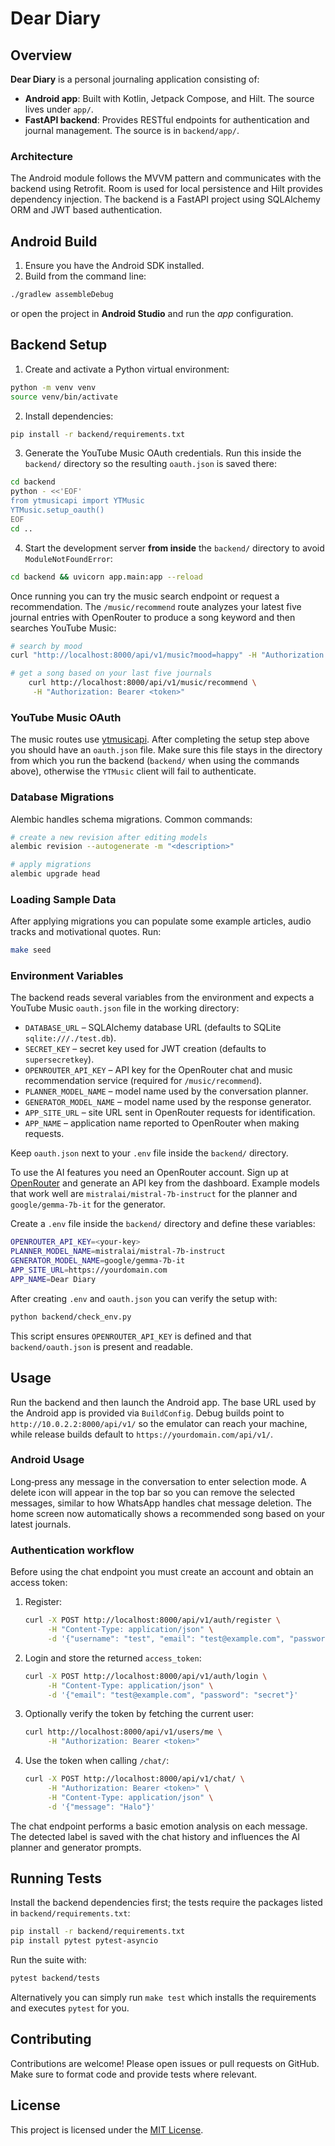 # Dear Diary

## Overview

**Dear Diary** is a personal journaling application consisting of:

- **Android app**: Built with Kotlin, Jetpack Compose, and Hilt. The source lives under `app/`.
- **FastAPI backend**: Provides RESTful endpoints for authentication and journal management. The source is in `backend/app/`.

### Architecture

The Android module follows the MVVM pattern and communicates with the backend using Retrofit. Room is used for local persistence and Hilt provides dependency injection. The backend is a FastAPI project using SQLAlchemy ORM and JWT based authentication.

## Android Build

1. Ensure you have the Android SDK installed.
2. Build from the command line:

```bash
./gradlew assembleDebug
```

   or open the project in **Android Studio** and run the *app* configuration.

## Backend Setup

1. Create and activate a Python virtual environment:

```bash
python -m venv venv
source venv/bin/activate
```

2. Install dependencies:

```bash
pip install -r backend/requirements.txt
```

3. Generate the YouTube Music OAuth credentials. Run this inside the
   `backend/` directory so the resulting `oauth.json` is saved there:

```bash
cd backend
python - <<'EOF'
from ytmusicapi import YTMusic
YTMusic.setup_oauth()
EOF
cd ..
```

4. Start the development server **from inside** the `backend/` directory to avoid
   `ModuleNotFoundError`:

```bash
cd backend && uvicorn app.main:app --reload
```

Once running you can try the music search endpoint or request a recommendation.
The `/music/recommend` route analyzes your latest five journal entries with
OpenRouter to produce a song keyword and then searches YouTube Music:

```bash
# search by mood
curl "http://localhost:8000/api/v1/music?mood=happy" -H "Authorization: Bearer <token>"

# get a song based on your last five journals
    curl http://localhost:8000/api/v1/music/recommend \
     -H "Authorization: Bearer <token>"
```

### YouTube Music OAuth

The music routes use [ytmusicapi](https://github.com/sigma67/ytmusicapi).
After completing the setup step above you should have an `oauth.json`
file. Make sure this file stays in the directory from which you run the
backend (`backend/` when using the commands above), otherwise the
`YTMusic` client will fail to authenticate.

### Database Migrations

Alembic handles schema migrations. Common commands:

```bash
# create a new revision after editing models
alembic revision --autogenerate -m "<description>"

# apply migrations
alembic upgrade head
```
### Loading Sample Data

After applying migrations you can populate some example articles, audio tracks and motivational quotes. Run:

```bash
make seed
```


### Environment Variables

The backend reads several variables from the environment and expects a
YouTube Music `oauth.json` file in the working directory:

- `DATABASE_URL` – SQLAlchemy database URL (defaults to SQLite `sqlite:///./test.db`).
- `SECRET_KEY` – secret key used for JWT creation (defaults to `supersecretkey`).
- `OPENROUTER_API_KEY` – API key for the OpenRouter chat and music recommendation service (required for `/music/recommend`).
- `PLANNER_MODEL_NAME` – model name used by the conversation planner.
- `GENERATOR_MODEL_NAME` – model name used by the response generator.
- `APP_SITE_URL` – site URL sent in OpenRouter requests for identification.
- `APP_NAME` – application name reported to OpenRouter when making requests.

Keep `oauth.json` next to your `.env` file inside the `backend/` directory.

To use the AI features you need an OpenRouter account. Sign up at
[OpenRouter](https://openrouter.ai) and generate an API key from the dashboard.
Example models that work well are `mistralai/mistral-7b-instruct` for the planner
and `google/gemma-7b-it` for the generator.

Create a `.env` file inside the `backend/` directory and define these variables:

```bash
OPENROUTER_API_KEY=<your-key>
PLANNER_MODEL_NAME=mistralai/mistral-7b-instruct
GENERATOR_MODEL_NAME=google/gemma-7b-it
APP_SITE_URL=https://yourdomain.com
APP_NAME=Dear Diary
```

After creating `.env` and `oauth.json` you can verify the setup with:

```bash
python backend/check_env.py
```

This script ensures `OPENROUTER_API_KEY` is defined and that `backend/oauth.json`
is present and readable.

## Usage


Run the backend and then launch the Android app. The base URL used by the Android app is provided via `BuildConfig`. Debug builds point to `http://10.0.2.2:8000/api/v1/` so the emulator can reach your machine, while release builds default to `https://yourdomain.com/api/v1/`.

### Android Usage

Long‑press any message in the conversation to enter selection mode. A delete icon will appear in the top bar so you can remove the selected messages, similar to how WhatsApp handles chat message deletion. The home screen now automatically shows a recommended song based on your latest journals.

### Authentication workflow

Before using the chat endpoint you must create an account and obtain an access token:

1. Register:
   ```bash
   curl -X POST http://localhost:8000/api/v1/auth/register \
        -H "Content-Type: application/json" \
        -d '{"username": "test", "email": "test@example.com", "password": "secret"}'
   ```
2. Login and store the returned `access_token`:
   ```bash
   curl -X POST http://localhost:8000/api/v1/auth/login \
        -H "Content-Type: application/json" \
        -d '{"email": "test@example.com", "password": "secret"}'
   ```
3. Optionally verify the token by fetching the current user:
   ```bash
   curl http://localhost:8000/api/v1/users/me \
        -H "Authorization: Bearer <token>"
   ```
4. Use the token when calling `/chat/`:
   ```bash
   curl -X POST http://localhost:8000/api/v1/chat/ \
        -H "Authorization: Bearer <token>" \
        -H "Content-Type: application/json" \
        -d '{"message": "Halo"}'
   ```

The chat endpoint performs a basic emotion analysis on each message. The detected label is saved with the chat history and influences the AI planner and generator prompts.

## Running Tests

Install the backend dependencies first; the tests require the packages listed in `backend/requirements.txt`:

```bash
pip install -r backend/requirements.txt
pip install pytest pytest-asyncio
```

Run the suite with:

```bash
pytest backend/tests
```

Alternatively you can simply run `make test` which installs the requirements and executes `pytest` for you.

## Contributing

Contributions are welcome! Please open issues or pull requests on GitHub. Make sure to format code and provide tests where relevant.

## License

This project is licensed under the [MIT License](LICENSE).

